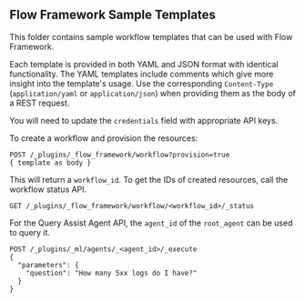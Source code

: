 ## Flow Framework Sample Templates

This folder contains sample workflow templates that can be used with Flow Framework.

Each template is provided in both YAML and JSON format with identical functionality.
The YAML templates include comments which give more insight into the template's usage.
Use the corresponding `Content-Type` (`application/yaml` or `application/json`) when providing them as the body of a REST request.

You will need to update the `credentials` field with appropriate API keys.

To create a workflow and provision the resources:

```
POST /_plugins/_flow_framework/workflow?provision=true
{ template as body }
```

This will return a `workflow_id`. To get the IDs of created resources, call the workflow status API.

```
GET /_plugins/_flow_framework/workflow/<workflow_id>/_status
```

For the Query Assist Agent API, the `agent_id` of the `root_agent` can be used to query it.

```
POST /_plugins/_ml/agents/_<agent_id>/_execute
{
  "parameters": {
    "question": "How many 5xx logs do I have?"
  }
}
```